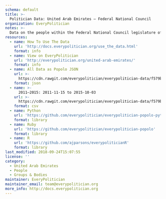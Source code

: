 ```yaml
---
schema: default
title: >-
  Politician Data: United Arab Emirates — Federal National Council
organization: EveryPolitician
notes: >-
  Data on the people within the Federal National Council legislature of United Arab Emirates.
resources:
  - name: How To Use The Data
    url: 'http://docs.everypolitician.org/use_the_data.html'
    format: info
  - name: View on EveryPolitician
    url: 'http://everypolitician.org/united-arab-emirates/'
    format: info
  - name: All Data as Popolo JSON
    url: >-
      https://cdn.rawgit.com/everypolitician/everypolitician-data/f579b006c9b302a0da444a9d58cbda474cb84d89/data/United_Arab_Emirates/Federal_National_Council/ep-popolo-v1.0.json
    format: json
  - name: >-
      2011–2015: 2011-11-15 to 2015-10-03
    url: >-
      https://cdn.rawgit.com/everypolitician/everypolitician-data/f579b006c9b302a0da444a9d58cbda474cb84d89/data/United_Arab_Emirates/Federal_National_Council/term-2011.csv
    format: csv
  - name: Python
    url: 'https://github.com/everypolitician/everypolitician-popolo-python'
    format: library
  - name: Ruby
    url: 'https://github.com/everypolitician/everypolitician-popolo'
    format: library
  - name: R
    url: 'https://github.com/ajparsons/everypoliticianR'
    format: library
last_modified: 2018-09-24T15:07:55
license: ''
category:
  - United Arab Emirates
  - People
  - Groups & Bodies
maintainer: EveryPolitician
maintainer_email: team@everypolitician.org
more_info: http://docs.everypolitician.org
---
```


